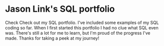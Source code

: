 # Jason Link's SQL portfolio

Check Check out my SQL portfolio. I've included some examples of my SQL coding so far. When I first started this portfolio I had no clue what SQL even was. There's still a lot for me to learn, but I'm proud of the progress I've made. Thanks for taking a peek at my journey!
